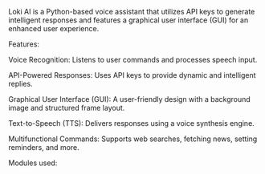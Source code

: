 Loki AI is a Python-based voice assistant that utilizes API keys to generate intelligent responses and features a graphical user interface (GUI) for an enhanced user experience.

Features:

Voice Recognition: Listens to user commands and processes speech input.

API-Powered Responses: Uses API keys to provide dynamic and intelligent replies.

Graphical User Interface (GUI): A user-friendly design with a background image and structured frame layout.

Text-to-Speech (TTS): Delivers responses using a voice synthesis engine.

Multifunctional Commands: Supports web searches, fetching news, setting reminders, and more.



Modules used:
